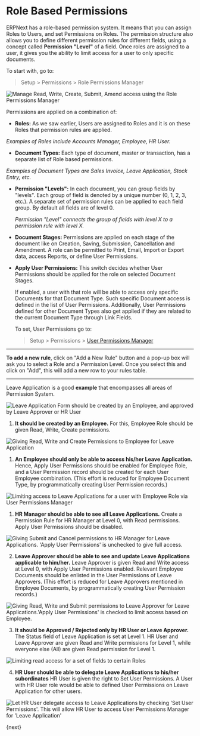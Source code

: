 # Role Based Permissions

ERPNext has a role-based permission system. It means that you can assign Roles to Users, and set Permissions on Roles. The permission structure also allows you to define different permission rules for different fields, using a concept called **Permission "Level"** of a field. Once roles are assigned to a user, it gives you the ability to limit access for a user to only specific documents.

To start with, go to:
> Setup > Permissions > Role Permissions Manager

<img alt="Manage Read, Write, Create, Submit, Amend access using the Role Permissions Manager" class="screenshot" src="/docs/assets/img/users-and-permissions/setting-up-permissions-leave-application.png">

Permissions are applied on a combination of:

  * **Roles:** As we saw earlier, Users are assigned to Roles and it is on these Roles that permission rules are applied.

  *Examples of Roles include Accounts Manager, Employee, HR User.*

  * **Document Types:** Each type of document, master or transaction, has a separate list of Role based permissions.

  *Examples of Document Types are Sales Invoice, Leave Application, Stock Entry, etc.*

  * **Permission "Levels":** In each document, you can group fields by "levels". Each group of field is denoted by a unique number (0, 1, 2, 3, etc.). A separate set of permission rules can be applied to each field group. By default all fields are of level 0.

    *Permission "Level" connects the group of fields with level X to a permission rule with level X.*

  * **Document Stages:** Permissions are applied on each stage of the document like on Creation, Saving, Submission, Cancellation and Amendment. A role can be permitted to Print, Email, Import or Export data, access Reports, or define User Permissions.

  * **Apply User Permissions:** This switch decides whether User Permissions should be applied for the role on selected Document Stages.

	If enabled, a user with that role will be able to access only specific Documents for that Document Type. Such specific Document access is defined in the list of User Permissions. Additionally, User Permissions defined for other Document Types also get applied if they are related to the current Document Type through Link Fields.

	To set, User Permissions go to:
    > Setup > Permissions > [User Permissions Manager](/docs/user/manual/en/setting-up/users-and-permissions/user-permissions.html)

---

**To add a new rule**, click on "Add a New Rule" button and a pop-up box will ask you to select a Role and a Permission Level. Once you select this and click on "Add", this will add a new row to your rules table.

---

Leave Application is a good **example** that encompasses all areas of Permission System.

<img class="screenshot" alt="Leave Application Form should be created by an Employee, and approved by Leave Approver or HR User" src="/docs/assets/img/users-and-permissions/setting-up-permissions-leave-application-form.png">

   1. **It should be created by an Employee.**
     For this, Employee Role should be given Read, Write, Create permissions.

<img class="screenshot" alt="Giving Read, Write and Create Permissions to Employee for Leave Application"  src="/docs/assets/img/users-and-permissions/setting-up-permissions-employee-role.png">

   1. **An Employee should only be able to access his/her Leave Application.**
     Hence, Apply User Permissions should be enabled for Employee Role, and a User Permission record should be created for each User Employee combination. (This effort is reduced for Employee Document Type, by programmatically creating User Permission records.)

<img class="screenshot" alt="Limiting access to Leave Applications for a user with Employee Role via User Permissions Manager" src="/docs/assets/img/users-and-permissions/setting-up-permissions-employee-user-permissions.png">

   1. **HR Manager should be able to see all Leave Applications.**
     Create a Permission Rule for HR Manager at Level 0, with Read permissions. Apply User Permissions should be disabled.

<img class="screenshot" alt="Giving Submit and Cancel permissions to HR Manager for Leave Applications. 'Apply User Permissions' is unchecked to give full access." src="/docs/assets/img/users-and-permissions/setting-up-permissions-hr-manager-role.png">

   2. **Leave Approver should be able to see and update Leave Applications applicable to him/her.**
     Leave Approver is given Read and Write access at Level 0, with Apply User Permissions enabled. Relevant Employee Documents should be enlisted in the User Permissions of Leave Approvers. (This effort is reduced for Leave Approvers mentioned in Employee Documents, by programmatically creating User Permission records.)

<img class="screenshot" alt="Giving Read, Write and Submit permissions to Leave Approver for Leave Applications.'Apply User Permissions' is checked to limit access based on Employee." src="/docs/assets/img/users-and-permissions/setting-up-permissions-leave-approver-role.png">

   3. **It should be Approved / Rejected only by HR User or Leave Approver.**
     The Status field of Leave Application is set at Level 1. HR User and Leave Approver are given Read and Write permissions for Level 1, while everyone else (All) are given Read permission for Level 1.

<img class="screenshot" alt="Limiting read access for a set of fields to certain Roles" src="/docs/assets/img/users-and-permissions/setting-up-permissions-level-1.png">


   4. **HR User should be able to delegate Leave Applications to his/her subordinates**
     HR User is given the right to Set User Permissions. A User with HR User role would be able to defined User Permissions on Leave Application for other users.

<img class="screenshot" alt="Let HR User delegate access to Leave Applications by checking 'Set User Permissions'. This will allow HR User to access User Permissions Manager for 'Leave Application'" src="/docs/assets/img/users-and-permissions/setting-up-permissions-hr-user-role.png">

{next}

